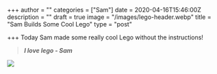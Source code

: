 +++
author = ""
categories = ["Sam"]
date = 2020-04-16T15:46:00Z
description = ""
draft = true
image = "/images/lego-header.webp"
title = "Sam Builds Some Cool Lego"
type = "post"

+++
Today Sam made some really cool Lego without the instructions!

> **_I love lego - Sam_**

![](/images/sam-lego.jpg)